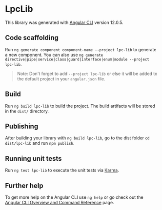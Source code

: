 # LpcLib

This library was generated with [Angular CLI](https://github.com/angular/angular-cli) version 12.0.5.

## Code scaffolding

Run `ng generate component component-name --project lpc-lib` to generate a new component. You can also use `ng generate directive|pipe|service|class|guard|interface|enum|module --project lpc-lib`.
> Note: Don't forget to add `--project lpc-lib` or else it will be added to the default project in your `angular.json` file. 

## Build

Run `ng build lpc-lib` to build the project. The build artifacts will be stored in the `dist/` directory.

## Publishing

After building your library with `ng build lpc-lib`, go to the dist folder `cd dist/lpc-lib` and run `npm publish`.

## Running unit tests

Run `ng test lpc-lib` to execute the unit tests via [Karma](https://karma-runner.github.io).

## Further help

To get more help on the Angular CLI use `ng help` or go check out the [Angular CLI Overview and Command Reference](https://angular.io/cli) page.
